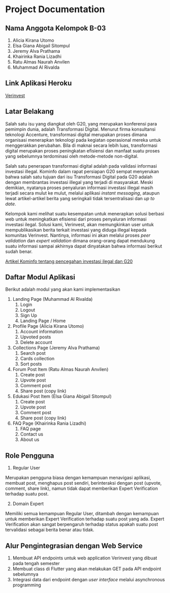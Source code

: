 # Project Documentation

## Nama Anggota Kelompok B-03
1. Alicia Kirana Utomo
2. Elsa Giana Abigail Sitompul
3. Jeremy Alva Prathama
4. Khairinka Rania Lizadhi
5. Ratu Almas Naurah Anvilen
6. Muhammad Al Rivalda


## Link Aplikasi Heroku
[Verinvest](https://verinvest.herokuapp.com/)


## Latar Belakang
Salah satu isu yang diangkat oleh G20, yang merupakan konferensi para pemimpin dunia, adalah Transformasi Digital. Menurut firma konsultansi teknologi Accenture, transformasi digital merupakan proses dimana organisasi menerapkan teknologi pada kegiatan operasional mereka untuk menggerakkan perubahan. Bila di maknai secara lebih luas, transformasi digital merupakan proses peningkatan efisiensi dan manfaat suatu proses yang sebelumnya terdominasi oleh metode-metode non-digital.

Salah satu penerapan transformasi digital adalah pada validasi informasi investasi illegal. Kominfo dalam rapat persiapan G20 sempat menyerukan bahwa salah satu tujuan dari isu Transformasi Digital pada G20 adalah dengan membrantas investasi illegal yang terjadi di masyarakat. Meski demikian, nyatanya proses penyaluran informasi investasi illegal masih terjadi secara mulut ke mulut, melalui aplikasi _instant messaging_, ataupun lewat artikel-artikel berita yang seringkali tidak tersentralisasi dan _up to date_. 

Kelompok kami melihat suatu kesempatan untuk menerapkan solusi berbasi web untuk meningkatkan efisiensi dari proses penyaluran informasi investasi ilegal. Solusi kami, Verinvest, akan memungkinkan user untuk mempublikasikan berita terkait investasi yang diduga illegal kepada komunitas Verinvest. Nantinya, informasi ini akan melalui proses _peer validation_ dan _expert validation_ dimana orang-orang dapat mendukung suatu informasi sampai akhirnya dapat dinyatakan bahwa informasi berikut sudah benar.

[Artikel Kominfo tentang pencegahan investasi ilegal dan G20](https://aptika.kominfo.go.id/2022/03/kominfo-angkat-isu-literasi-digital-untuk-cegah-korban-investasi-ilegal-di-g20/)


## Daftar Modul Aplikasi
Berikut adalah modul yang akan kami implementasikan
1. Landing Page (Muhammad Al Rivalda)
   1. Login
   2. Logout
   3. Sign Up
   4. Landing Page / Home
2. Profile Page (Alicia Kirana Utomo)
   1. Account information
   2. Upvoted posts
   3. Delete account
3. Collections Page (Jeremy Alva Prathama)
   1. Search post
   2. Cards collection
   3. Sort posts
4. Forum Post Item (Ratu Almas Naurah Anvilen)
   1. Create post
   2. Upvote post
   3. Comment post
   4. Share post (copy link)  
5. Edukasi Post Item (Elsa Giana Abigail Sitompul)
   1. Create post
   2. Upvote post
   3. Comment post
   4. Share post (copy link)  
6. FAQ Page (Khairinka Rania Lizadhi)
   1. FAQ page
   2. Contact us
   3. About us


## Role Pengguna
1. Regular User
   
Merupakan pengguna biasa dengan kemampuan menavigasi aplikasi, membuat post, menghapus post sendiri, berinteraksi dengan post (upvote, comment, share link), namun tidak dapat memberikan Expert Verification terhadap suatu post.

2. Domain Expert

Memiliki semua kemampuan Regular User, ditambah dengan kemampuan untuk memberikan Expert Verification terhadap suatu post yang ada. Expert Verification akan sangat berpengaruh terhadap status apakah suatu post tervalidasi sebagai berita benar atau tidak.


## Alur Pengintegrasian dengan Web Service
1. Membuat API endpoints untuk web application Verinvest yang dibuat pada tengah semester
2. Membuat class di Flutter yang akan melakukan GET pada API endpoint sebelumnya
3. Integrasi data dari endpoint dengan _user interface_ melalui asynchronous programming